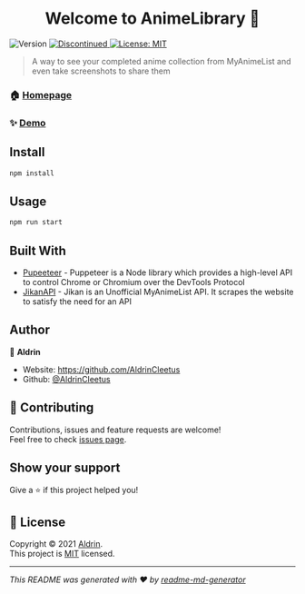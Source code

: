 <h1 align="center">Welcome to AnimeLibrary 👋</h1>
<p>
  <img alt="Version" src="https://img.shields.io/badge/version-1.0.0-blue.svg?cacheSeconds=2592000" />
  <a href="https://github.com/AldrinCleetus/AnimeLibrary/graphs/commit-activity" target="_blank">
    <img alt="Discontinued" src="https://img.shields.io/badge/Maintained%3F-yes-red.svg" />
    
  </a>
  <a href="https://github.com/AldrinCleetus/AnimeLibrary/blob/main/LICENSE" target="_blank">
    <img alt="License: MIT" src="https://img.shields.io/github/license/AldrinCleetus/AnimeLibrary" />
  </a>
</p>

> A way to see your completed anime collection from MyAnimeList and even take screenshots to share them

### 🏠 [Homepage](https://animelibrary.herokuapp.com)

### ✨ [Demo](https://animelibrary.herokuapp.com)

## Install

```sh
npm install
```

## Usage

```sh
npm run start
```

## Built With

* [Pupeeteer](https://pptr.dev/) - Puppeteer is a Node library which provides a high-level API to control Chrome or Chromium over the DevTools Protocol
* [JikanAPI](https://jikan.docs.apiary.io/) - Jikan is an Unofficial MyAnimeList API. It scrapes the website to satisfy the need for an API


## Author

👤 **Aldrin**

* Website: https://github.com/AldrinCleetus
* Github: [@AldrinCleetus](https://github.com/AldrinCleetus)

## 🤝 Contributing

Contributions, issues and feature requests are welcome!<br />Feel free to check [issues page](https://github.com/AldrinCleetus/AnimeLibrary/issues). 

## Show your support

Give a ⭐️ if this project helped you!

## 📝 License

Copyright © 2021 [Aldrin](https://github.com/AldrinCleetus).<br />
This project is [MIT](https://github.com/AldrinCleetus/AnimeLibrary/blob/master/LICENSE) licensed.

***
_This README was generated with ❤️ by [readme-md-generator](https://github.com/kefranabg/readme-md-generator)_
